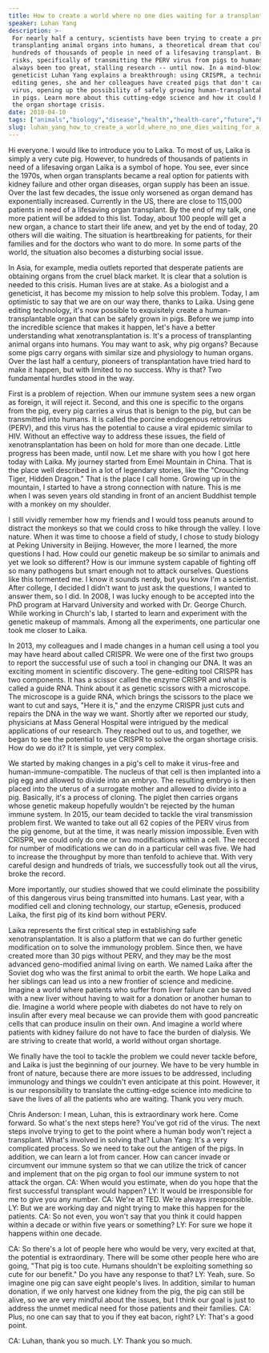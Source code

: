 ```yaml
---
title: How to create a world where no one dies waiting for a transplant
speaker: Luhan Yang
description: >-
 For nearly half a century, scientists have been trying to create a process for
 transplanting animal organs into humans, a theoretical dream that could help the
 hundreds of thousands of people in need of a lifesaving transplant. But the
 risks, specifically of transmitting the PERV virus from pigs to humans, have
 always been too great, stalling research -- until now. In a mind-blowing talk,
 geneticist Luhan Yang explains a breakthrough: using CRISPR, a technique for
 editing genes, she and her colleagues have created pigs that don't carry the
 virus, opening up the possibility of safely growing human-transplantable organs
 in pigs. Learn more about this cutting-edge science and how it could help solve
 the organ shortage crisis.
date: 2018-04-10
tags: ["animals","biology","disease","health","health-care","future","human-body","illness","science","innovation","technology","virus","dna","crispr"]
slug: luhan_yang_how_to_create_a_world_where_no_one_dies_waiting_for_a_transplant
---
```


Hi everyone. I would like to introduce you to Laika. To most of us, Laika is simply a very
cute pig. However, to hundreds of thousands of patients in need of a lifesaving organ
Laika is a symbol of hope. You see, ever since the 1970s, when organ transplants became a
real option for patients with kidney failure and other organ diseases, organ supply has
been an issue. Over the last few decades, the issue only worsened as organ demand has
exponentially increased. Currently in the US, there are close to 115,000 patients in need
of a lifesaving organ transplant. By the end of my talk, one more patient will be added to
this list. Today, about 100 people will get a new organ, a chance to start their life anew,
and yet by the end of today, 20 others will die waiting. The situation is heartbreaking
for patients, for their families and for the doctors who want to do more. In some parts of
the world, the situation also becomes a disturbing social issue.

In Asia, for example, media outlets reported that desperate patients are obtaining organs
from the cruel black market. It is clear that a solution is needed to this crisis. Human
lives are at stake. As a biologist and a geneticist, it has become my mission to help solve
this problem. Today, I am optimistic to say that we are on our way there, thanks to Laika.
Using gene editing technology, it's now possible to exquisitely create a
human-transplantable organ that can be safely grown in pigs. Before we jump into the
incredible science that makes it happen, let's have a better understanding what
xenotransplantation is. It's a process of transplanting animal organs into humans. You may
want to ask, why pig organs? Because some pigs carry organs with similar size and
physiology to human organs. Over the last half a century, pioneers of transplantation have
tried hard to make it happen, but with limited to no success. Why is that? Two fundamental
hurdles stood in the way.

First is a problem of rejection. When our immune system sees a new organ as foreign, it
will reject it. Second, and this one is specific to the organs from the pig, every pig
carries a virus that is benign to the pig, but can be transmitted into humans. It is
called the porcine endogenous retrovirus (PERV), and this virus has the potential to cause
a viral epidemic similar to HIV. Without an effective way to address these issues, the
field of xenotransplantation has been on hold for more than one decade. Little progress
has been made, until now. Let me share with you how I got here today with Laika. My journey
started from Emei Mountain in China. That is the place well described in a lot of
legendary stories, like the "Crouching Tiger, Hidden Dragon." That is the place I call
home. Growing up in the mountain, I started to have a strong connection with nature. This
is me when I was seven years old standing in front of an ancient Buddhist temple with a
monkey on my shoulder.

I still vividly remember how my friends and I would toss peanuts around to distract the
monkeys so that we could cross to hike through the valley. I love nature. When it was time
to choose a field of study, I chose to study biology at Peking University in Beijing.
However, the more I learned, the more questions I had. How could our genetic makeup be so
similar to animals and yet we look so different? How is our immune system capable of
fighting off so many pathogens but smart enough not to attack ourselves. Questions like
this tormented me. I know it sounds nerdy, but you know I'm a scientist. After college, I
decided I didn't want to just ask the questions, I wanted to answer them, so I did. In
2008, I was lucky enough to be accepted into the PhD program at Harvard University and
worked with Dr. George Church. While working in Church's lab, I started to learn and
experiment with the genetic makeup of mammals. Among all the experiments, one particular
one took me closer to Laika.

In 2013, my colleagues and I made changes in a human cell using a tool you may have heard
about called CRISPR. We were one of the first two groups to report the successful use of
such a tool in changing our DNA. It was an exciting moment in scientific discovery. The
gene-editing tool CRISPR has two components. It has a scissor called the enzyme CRISPR and
what is called a guide RNA. Think about it as genetic scissors with a microscope. The
microscope is a guide RNA, which brings the scissors to the place we want to cut and says,
"Here it is," and the enzyme CRISPR just cuts and repairs the DNA in the way we
want. Shortly after we reported our study, physicians at Mass General Hospital were
intrigued by the medical applications of our research. They reached out to us, and
together, we began to see the potential to use CRISPR to solve the organ shortage crisis.
How do we do it? It is simple, yet very complex.

We started by making changes in a pig's cell to make it virus-free and
human-immune-compatible. The nucleus of that cell is then implanted into a pig egg and
allowed to divide into an embryo. The resulting embryo is then placed into the uterus of a
surrogate mother and allowed to divide into a pig. Basically, it's a process of cloning.
The piglet then carries organs whose genetic makeup hopefully wouldn't be rejected by the
human immune system. In 2015, our team decided to tackle the viral transmission problem
first. We wanted to take out all 62 copies of the PERV virus from the pig genome, but at
the time, it was nearly mission impossible. Even with CRISPR, we could only do one or two
modifications within a cell. The record for number of modifications we can do in a
particular cell was five. We had to increase the throughput by more than tenfold to
achieve that. With very careful design and hundreds of trials, we successfully took out
all the virus, broke the record.

More importantly, our studies showed that we could eliminate the possibility of this
dangerous virus being transmitted into humans. Last year, with a modified cell and cloning
technology, our startup, eGenesis, produced Laika, the first pig of its kind born without
PERV.

Laika represents the first critical step in establishing safe xenotransplantation. It is
also a platform that we can do further genetic modification on to solve the immunology
problem. Since then, we have created more than 30 pigs without PERV, and they may be the
most advanced geno-modified animal living on earth. We named Laika after the Soviet dog
who was the first animal to orbit the earth. We hope Laika and her siblings can lead us
into a new frontier of science and medicine. Imagine a world where patients who suffer from
liver failure can be saved with a new liver without having to wait for a donation or
another human to die. Imagine a world where people with diabetes do not have to rely on
insulin after every meal because we can provide them with good pancreatic cells that can
produce insulin on their own. And imagine a world where patients with kidney failure do
not have to face the burden of dialysis. We are striving to create that world, a world
without organ shortage.

We finally have the tool to tackle the problem we could never tackle before, and Laika is
just the beginning of our journey. We have to be very humble in front of nature, because
there are more issues to be addressed, including immunology and things we couldn't even
anticipate at this point. However, it is our responsibility to translate the cutting-edge
science into medicine to save the lives of all the patients who are waiting. Thank you very
much.

Chris Anderson: I mean, Luhan, this is extraordinary work here. Come forward. So what's
the next steps here? You've got rid of the virus. The next steps involve trying to get to
the point where a human body won't reject a transplant. What's involved in solving
that? Luhan Yang: It's a very complicated process. So we need to take out the antigen of
the pigs. In addition, we can learn a lot from cancer. How can cancer invade or circumvent
our immune system so that we can utilize the trick of cancer and implement that on the pig
organ to fool our immune system to not attack the organ. CA: When would you estimate, when
do you hope that the first successful transplant would happen? LY: It would be
irresponsible for me to give you any number. CA: We're at TED. We're always
irresponsible. LY: But we are working day and night trying to make this happen for the
patients. CA: So not even, you won't say that you think it could happen within a decade or
within five years or something? LY: For sure we hope it happens within one
decade.

CA: So there's a lot of people here who would be very, very excited at that, the potential
is extraordinary. There will be some other people here who are going, "That pig is too
cute. Humans shouldn't be exploiting something so cute for our benefit." Do you have any
response to that? LY: Yeah, sure. So imagine one pig can save eight people's lives. In
addition, similar to human donation, if we only harvest one kidney from the pig, the pig
can still be alive, so we are very mindful about the issues, but I think our goal is just
to address the unmet medical need for those patients and their families. CA: Plus, no one
can say that to you if they eat bacon, right? LY: That's a good point.

CA: Luhan, thank you so much. LY: Thank you so much. 

<!--
ad_duration=3.33
comment_count=35
event="TED2018"
external_start_time=0
has_talk_citation=1
intro_duration=11.82
is_subtitle_required="False"
is_talk_featured="True"
language="en"
language_swap="False"
native_language="en"
number_of_related_talks=6
number_of_speakers=1
number_of_subtitled_videos=24
number_of_tags=14
number_of_talk_download_languages=24
number_of_talk_more_resources=0
number_of_talk_recommendations=0
number_of_talks_take_actions=0
post_ad_duration=0.83
published_timestamp="2018-09-13 19:45:45"
recording_date="2018-04-10"
speaker_description="Biologist, geneticist"
speaker_is_published=1
speaker_name="Luhan Yang"
talk_more_resources=[]
talk_name="How to create a world where no one dies waiting for a transplant"
talks_tags=["animals","biology","disease","health","health-care","future","human-body","illness","science","innovation","technology","virus","dna","crispr"]
talks_take_action=[]
url_audio="https://download.ted.com/talks/LuhanYang_2018.mp3?apikey=acme-roadrunner"
url_photo_speaker="https://pe.tedcdn.com/images/ted/b2278a844e502b82e0977c606bc3e3d05a652469_254x191.jpg"
url_photo_talk="https://s3.amazonaws.com/talkstar-photos/uploads/199cc1d5-88ce-44b2-af13-9dc96ff51a4c/LuhanYang_2018-embed.jpg"
url_webpage="https://www.ted.com/talks/luhan_yang_how_to_create_a_world_where_no_one_dies_waiting_for_a_transplant"
video_type_name="TED Stage Talk"
-->